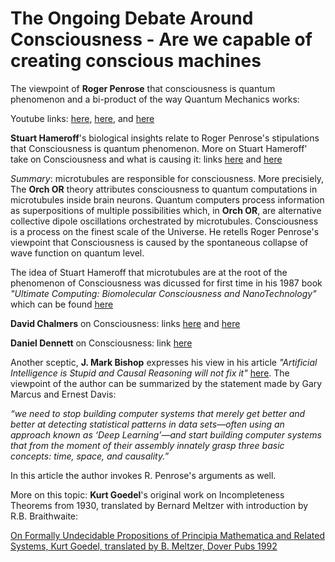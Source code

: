 # The Ongoing Debate Around Consciousness - Are we capable of creating conscious machines


The viewpoint of **Roger Penrose** that consciousness is quantum phenomenon and a bi-product of the way Quantum Mechanics works:

Youtube links: [here](https://qspace.fqxi.org/videos/297/roger-penrose-are-consciousness-quantum-linked-puzzle-x-keynote-talk), [here](https://youtu.be/TfouEFuB-co), and [here](https://youtu.be/xGbgDf4HCHU)

**Stuart Hameroff**'s biological insights relate to Roger Penrose's stipulations that Consciousness is quantum phenomenon. More on Stuart Hameroff' take on Consciousness and what is causing it: links [here](https://youtu.be/nJssLyvqG9o) and [here](https://youtu.be/tkECK3RzEPM)

_Summary_: microtubules are responsible for consciousness. More precisiely, The **Orch OR** theory attributes consciousness to quantum computations in microtubules inside brain neurons. Quantum computers process information as superpositions of multiple possibilities which, in **Orch OR**, are alternative collective dipole oscillations orchestrated by microtubules. Consciousness is a process on the finest scale of the Universe. He retells Roger Penrose's viewpoint that Consciousness is caused by the spontaneous collapse of wave function on quantum level. 

The idea of Stuart Hameroff that microtubules are at the root of the phenomenon of Consciousness was dicussed for first time in his 1987 book _"Ultimate Computing: Biomolecular Consciousness and NanoTechnology"_ which can be found [here](https://github.com/dimitarpg13/aiconcepts/blob/master/literature/QuantumCognition/ULTIMATE_COMPUTING_Biomolecular_Consciousness_and_NanoTechnology_Hameroff_1987.pdf)

**David Chalmers** on Consciousness: links [here](https://youtu.be/uhRhtFFhNzQ) and [here](https://youtu.be/LW59lMvxmY4)

**Daniel Dennett** on Consciousness: link [here](https://youtu.be/eSaEjLZIDqc)

Another sceptic, **J. Mark Bishop** expresses his view in his article _"Artificial Intelligence is Stupid and Causal Reasoning will not fix it"_ [here](https://www.frontiersin.org/articles/10.3389/fpsyg.2020.513474/full). 
The viewpoint of the author can be summarized by the statement made by Gary Marcus and Ernest Davis:

_“we need to stop building computer systems that merely get better and better at detecting statistical patterns in data sets—often using an approach known as ‘Deep Learning’—and start building computer systems that from the moment of their assembly innately grasp three basic concepts: time, space, and causality.”_

In this article the author invokes R. Penrose's arguments as well.

More on this topic: **Kurt Goedel**'s original work on Incompleteness Theorems from 1930, translated by Bernard Meltzer
 with introduction by R.B. Braithwaite:

[On Formally Undecidable Propositions of Principia Mathematica and Related Systems, Kurt Goedel, translated by B. Meltzer, Dover Pubs 1992](https://github.com/dimitarpg13/aiconcepts/blob/master/literature/LogicSystems/Kurt_G%C3%B6del_On_Formally_Undecidable_Propositions_of_Principia_Mathematica_and_Related_Systems_1992.pdf)
